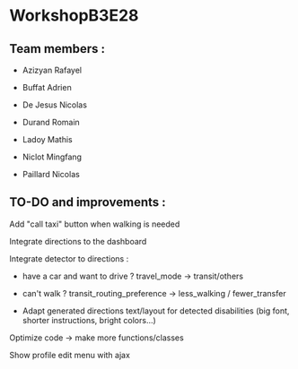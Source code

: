 # WorkshopB3E28

## Team members :

- Azizyan Rafayel

- Buffat Adrien

- De Jesus Nicolas

- Durand Romain

- Ladoy Mathis

- Niclot Mingfang

- Paillard Nicolas

## TO-DO and improvements :

Add "call taxi" button when walking is needed

Integrate directions to the dashboard

Integrate detector to directions :

- have a car and want to drive ? travel_mode -> transit/others

- can't walk ? transit_routing_preference -> less_walking / fewer_transfer

- Adapt generated directions text/layout for detected disabilities (big font, shorter instructions, bright colors...)

Optimize code -> make more functions/classes

Show profile edit menu with ajax

